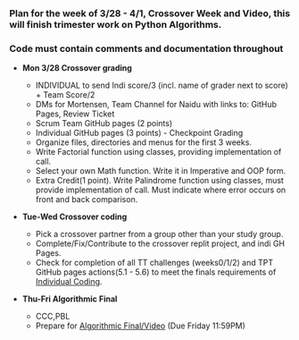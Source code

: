 ### **Plan for the week of 3/28 - 4/1**, Crossover Week and Video, this will finish trimester work on Python Algorithms.
### Code must contain comments and documentation throughout
* **Mon 3/28 Crossover grading**
    * INDIVIDUAL to send Indi score/3 (incl. name of grader next to score)   + Team Score/2
    * DMs for Mortensen, Team Channel for Naidu with links to: GitHub Pages, Review Ticket
    * Scrum Team GitHub pages (2 points)  
    * Individual GitHub pages (3 points) - Checkpoint Grading 
     * Organize files, directories and menus for the first 3 weeks.
     * Write Factorial function using classes, providing implementation of call.
     * Select your own Math function. Write it in Imperative and OOP form.
     * Extra Credit(1 point).  Write Palindrome function using classes, must provide implementation of call.  Must indicate where error occurs on front and back comparison. 

* **Tue-Wed Crossover coding**
    * Pick a crossover partner from a group other than your study group.  
    * Complete/Fix/Contribute to the crossover replit project, and indi GH Pages. 
    * Check for completion of all TT challenges (weeks0/1/2) and TPT GitHub pages actions(5.1 - 5.6) to meet the finals requirements of [Individual Coding](https://poway.instructure.com/courses/112335/assignments/2077246).

* **Thu-Fri Algorithmic Final**
    * CCC,PBL  
    * Prepare for [Algorithmic Final/Video](https://poway.instructure.com/courses/112335/assignments/2077246) (Due Friday 11:59PM)
